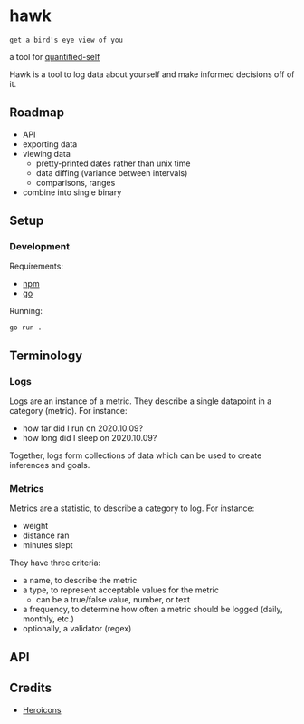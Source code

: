 # hawk

`get a bird's eye view of you`

a tool for [quantified-self](https://en.wikipedia.org/wiki/Quantified_self)

Hawk is a tool to log data about yourself and make informed decisions off of it.

## Roadmap

+ API
+ exporting data
+ viewing data
  + pretty-printed dates rather than unix time
  + data diffing (variance between intervals)
  + comparisons, ranges
+ combine into single binary

## Setup

### Development

Requirements:

+ [npm](https://www.npmjs.com/)
+ [go](https://golang.org/)

Running:

`go run .`

## Terminology

### Logs

Logs are an instance of a metric. They describe a single datapoint in a category (metric). For instance:

+ how far did I run on 2020.10.09?
+ how long did I sleep on 2020.10.09?

Together, logs form collections of data which can be used to create inferences and goals.

### Metrics

Metrics are a statistic, to describe a category to log. For instance:

+ weight
+ distance ran
+ minutes slept

They have three criteria:

+ a name, to describe the metric
+ a type, to represent acceptable values for the metric
  + can be a true/false value, number, or text
+ a frequency, to determine how often a metric should be logged (daily, monthly, etc.)
+ optionally, a validator (regex)

## API

## Credits

+ [Heroicons](https://heroicons.dev/)
